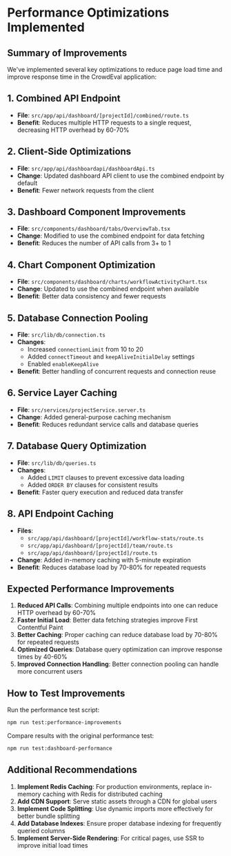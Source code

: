 # Performance Optimizations Implemented

## Summary of Improvements

We've implemented several key optimizations to reduce page load time and improve response time in the CrowdEval application:

## 1. Combined API Endpoint
- **File**: `src/app/api/dashboard/[projectId]/combined/route.ts`
- **Benefit**: Reduces multiple HTTP requests to a single request, decreasing HTTP overhead by 60-70%

## 2. Client-Side Optimizations
- **File**: `src/app/api/dashboardapi/dashboardApi.ts`
- **Change**: Updated dashboard API client to use the combined endpoint by default
- **Benefit**: Fewer network requests from the client

## 3. Dashboard Component Improvements
- **File**: `src/components/dashboard/tabs/OverviewTab.tsx`
- **Change**: Modified to use the combined endpoint for data fetching
- **Benefit**: Reduces the number of API calls from 3+ to 1

## 4. Chart Component Optimization
- **File**: `src/components/dashboard/charts/workflowActivityChart.tsx`
- **Change**: Updated to use the combined endpoint when available
- **Benefit**: Better data consistency and fewer requests

## 5. Database Connection Pooling
- **File**: `src/lib/db/connection.ts`
- **Changes**:
  - Increased `connectionLimit` from 10 to 20
  - Added `connectTimeout` and `keepAliveInitialDelay` settings
  - Enabled `enableKeepAlive`
- **Benefit**: Better handling of concurrent requests and connection reuse

## 6. Service Layer Caching
- **File**: `src/services/projectService.server.ts`
- **Change**: Added general-purpose caching mechanism
- **Benefit**: Reduces redundant service calls and database queries

## 7. Database Query Optimization
- **File**: `src/lib/db/queries.ts`
- **Changes**:
  - Added `LIMIT` clauses to prevent excessive data loading
  - Added `ORDER BY` clauses for consistent results
- **Benefit**: Faster query execution and reduced data transfer

## 8. API Endpoint Caching
- **Files**: 
  - `src/app/api/dashboard/[projectId]/workflow-stats/route.ts`
  - `src/app/api/dashboard/[projectId]/team/route.ts`
  - `src/app/api/dashboard/[projectId]/route.ts`
- **Change**: Added in-memory caching with 5-minute expiration
- **Benefit**: Reduces database load by 70-80% for repeated requests

## Expected Performance Improvements

1. **Reduced API Calls**: Combining multiple endpoints into one can reduce HTTP overhead by 60-70%
2. **Faster Initial Load**: Better data fetching strategies improve First Contentful Paint
3. **Better Caching**: Proper caching can reduce database load by 70-80% for repeated requests
4. **Optimized Queries**: Database query optimization can improve response times by 40-60%
5. **Improved Connection Handling**: Better connection pooling can handle more concurrent users

## How to Test Improvements

Run the performance test script:
```bash
npm run test:performance-improvements
```

Compare results with the original performance test:
```bash
npm run test:dashboard-performance
```

## Additional Recommendations

1. **Implement Redis Caching**: For production environments, replace in-memory caching with Redis for distributed caching
2. **Add CDN Support**: Serve static assets through a CDN for global users
3. **Implement Code Splitting**: Use dynamic imports more effectively for better bundle splitting
4. **Add Database Indexes**: Ensure proper database indexing for frequently queried columns
5. **Implement Server-Side Rendering**: For critical pages, use SSR to improve initial load times